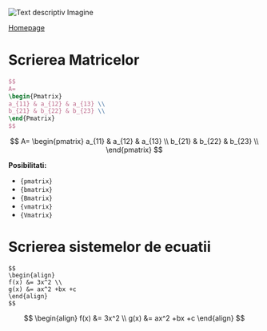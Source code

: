 <script id="MathJax-script" async src="https://cdn.jsdelivr.net/npm/mathjax@3.0.1/es5/tex-mml-chtml.js"></script>

![Text descriptiv Imagine](https://th.bing.com/th/id/OIP.a1CexLzdq5ogQ4qzji7CCgHaFx?rs=1&pid=ImgDetMain)

[Homepage](index.md)

# Scrierea Matricelor

```LaTex
$$
A=
\begin{Pmatrix}
a_{11} & a_{12} & a_{13} \\
b_{21} & b_{22} & b_{23} \\
\end{Pmatrix}
$$
```

$$
A=
\begin{pmatrix}
a_{11} & a_{12} & a_{13} \\
b_{21} & b_{22} & b_{23} \\
\end{pmatrix}
$$

**Posibilitati:**
- `{pmatrix}`
- `{bmatrix}`
- `{Bmatrix}`
- `{vmatrix}`
- `{Vmatrix}`

# Scrierea sistemelor de ecuatii

```
$$
\begin{align}
f(x) &= 3x^2 \\
g(x) &= ax^2 +bx +c
\end{align}
$$
```

$$
\begin{align}
f(x) &= 3x^2 \\
g(x) &= ax^2 +bx +c
\end{align}
$$
